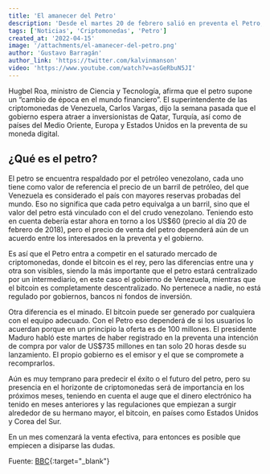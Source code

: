 ```yaml
---
title: 'El amanecer del Petro'
description: 'Desde el martes 20 de febrero salió en preventa el Petro, la primera criptomoneda lanzada por un Estado según el gobierno de Nicolás Maduro, aunque países como Estonia y Dubái ya han manifestado a futuro planes similares: quien lo desee puede desde ahora declarar su intención de compra. Con esta primera fase lo que se espera es comprobar su aceptación en el mercado.'
tags: ['Noticias', 'Criptomonedas', 'Petro']
created_at: '2022-04-15'
image: '/attachments/el-amanecer-del-petro.png'
author: 'Gustavo Barragán'
author_link: 'https://twitter.com/kalvinmanson'
video: 'https://www.youtube.com/watch?v=asGeRbuN5JI'
---
```

Hugbel Roa, ministro de Ciencia y Tecnología, afirma que el petro supone un “cambio de época en el mundo financiero”. El superintendente de las criptomonedas de Venezuela, Carlos Vargas, dijo la semana pasada que el gobierno espera atraer a inversionistas de Qatar, Turquía, así como de países del Medio Oriente, Europa y Estados Unidos en la preventa de su moneda digital.

## ¿Qué es el petro?

El petro se encuentra respaldado por el petróleo venezolano, cada uno tiene como valor de referencia el precio de un barril de petróleo, del que Venezuela es considerado el país con mayores reservas probadas del mundo. Eso no significa que cada petro equivalga a un barril, sino que el valor del petro está vinculado con el del crudo venezolano. Teniendo esto en cuenta debería estar ahora en torno a los US$60 (precio al día 20 de febrero de 2018), pero el precio de venta del petro dependerá aún de un acuerdo entre los interesados en la preventa y el gobierno.

Es así que el Petro entra a competir en el saturado mercado de criptomonedas, donde el bitcoin es el rey, pero las diferencias entre una y otra son visibles, siendo la más importante que el petro estará centralizado por un intermediario, en este caso el gobierno de Venezuela, mientras que el bitcoin es completamente descentralizado. No pertenece a nadie, no está regulado por gobiernos, bancos ni fondos de inversión.

Otra diferencia es el minado. El bitcoin puede ser generado por cualquiera con el equipo adecuado. Con el Petro eso dependerá de si los usuarios lo acuerdan porque en un principio la oferta es de 100 millones. El presidente Maduro habló este martes de haber registrado en la preventa una intención de compra por valor de US$735 millones en tan solo 20 horas desde su lanzamiento. El propio gobierno es el emisor y el que se compromete a recomprarlos. 

Aún es muy temprano para predecir el éxito o el futuro del petro, pero su presencia en el horizonte de criptomonedas será de importancia en los próximos meses, teniendo en cuenta el auge que el dinero electrónico ha tenido en meses anteriores y las regulaciones que empiezan a surgir alrededor de su hermano mayor, el bitcoin, en países como Estados Unidos y Corea del Sur. 

En un mes comenzará la venta efectiva, para entonces es posible que empiecen a disiparse las dudas.

Fuente: [BBC](http://www.bbc.com/mundo/noticias-america-latina-43136611){:target="_blank"}